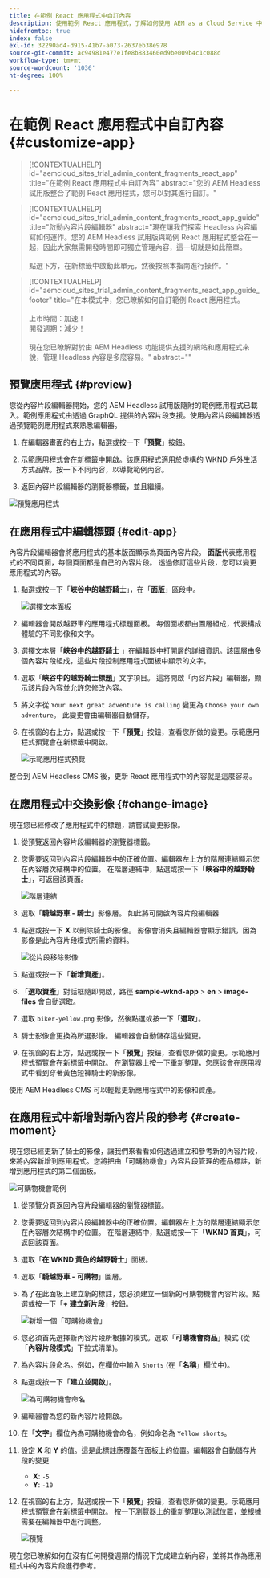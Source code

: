 ```yaml
---
title: 在範例 React 應用程式中自訂內容
description: 使用範例 React 應用程式，了解如何使用 AEM as a Cloud Service 中的 Headless 功能集來自訂內容。
hidefromtoc: true
index: false
exl-id: 32290ad4-d915-41b7-a073-2637eb38e978
source-git-commit: ac94981e477e1fe8b883460ed9be009b4c1c088d
workflow-type: tm+mt
source-wordcount: '1036'
ht-degree: 100%

---
```



# 在範例 React 應用程式中自訂內容 {#customize-app}

>[!CONTEXTUALHELP]
>id="aemcloud_sites_trial_admin_content_fragments_react_app"
>title="在範例 React 應用程式中自訂內容"
>abstract="您的 AEM Headless 試用版整合了範例 React 應用程式，您可以對其進行自訂。"

>[!CONTEXTUALHELP]
>id="aemcloud_sites_trial_admin_content_fragments_react_app_guide"
>title="啟動內容片段編輯器"
>abstract="現在讓我們探索 Headless 內容編寫如何運作。您的 AEM Headless 試用版與範例 React 應用程式整合在一起，因此大家無需開發時間即可獨立管理內容，這一切就是如此簡單。<br><br>點選下方，在新標籤中啟動此單元，然後按照本指南進行操作。"

>[!CONTEXTUALHELP]
>id="aemcloud_sites_trial_admin_content_fragments_react_app_guide_footer"
>title="在本模式中，您已瞭解如何自訂範例 React 應用程式。 <br><br>上市時間：加速！<br>開發週期：減少！<br><br>現在您已瞭解對於由 AEM Headless 功能提供支援的網站和應用程式來說，管理 Headless 內容是多麼容易。"
>abstract=""

## 預覽應用程式 {#preview}

您從內容片段編輯器開始，您的 AEM Headless 試用版隨附的範例應用程式已載入。範例應用程式由透過 GraphQL 提供的內容片段支援。使用內容片段編輯器透過預覽範例應用程式來熟悉編輯器。

1. 在編輯器畫面的右上方，點選或按一下「**預覽**」按鈕。

1. 示範應用程式會在新標籤中開啟。該應用程式適用於虛構的 WKND 戶外生活方式品牌。按一下不同內容，以導覽範例內容。

1. 返回內容片段編輯器的瀏覽器標籤，並且繼續。

![預覽應用程式](assets/do-not-localize/preview-app-1.png)

## 在應用程式中編輯標頭 {#edit-app}

內容片段編輯器會將應用程式的基本版面顯示為頁面內容片段。 **面版**&#x200B;代表應用程式的不同頁面，每個頁面都是自己的內容片段。 透過修訂這些片段，您可以變更應用程式的內容。

1. 點選或按一下「**峽谷中的越野騎士**」，在「**面版**」區段中。

   ![選擇文本面板](assets/do-not-localize/edit-header-1.png)

1. 編輯器會開啟越野車的應用程式標題面板。 每個面板都由圖層組成，代表構成體驗的不同影像和文字。

1. 選擇文本層「**峽谷中的越野騎士** 」在編輯器中打開層的詳細資訊。該圖層由多個內容片段組成，這些片段控制應用程式面板中顯示的文字。

1. 選取「**峽谷中的越野騎士標題**」文字項目。 這將開啟「內容片段」編輯器，顯示該片段內容並允許您修改內容。

1. 將文字從 `Your next great adventure is calling` 變更為 `Choose your own adventure`。 此變更會由編輯器自動儲存。

1. 在視窗的右上方，點選或按一下「**預覽**」按鈕，查看您所做的變更。示範應用程式預覽會在新標籤中開啟。

   ![示範應用程式預覽](assets/do-not-localize/edit-header-5-6.png)

整合到 AEM Headless CMS 後，更新 React 應用程式中的內容就是這麼容易。

## 在應用程式中交換影像 {#change-image}

現在您已經修改了應用程式中的標題，請嘗試變更影像。

1. 從預覽返回內容片段編輯器的瀏覽器標籤。

1. 您需要返回到內容片段編輯器中的正確位置。編輯器左上方的階層連結顯示您在內容層次結構中的位置。 在階層連結中，點選或按一下「**峽谷中的越野騎士**」，可返回該頁面。

   ![階層連結](assets/do-not-localize/swap-image-2.png)

1. 選取「**騎越野車 - 騎士**」影像層。 如此將可開啟內容片段編輯器

1. 點選或按一下 **X** 以刪除騎士的影像。 影像會消失且編輯器會顯示錯誤，因為影像是此內容片段模式所需的資料。

   ![從片段移除影像](assets/do-not-localize/swap-image-4.png)

1. 點選或按一下「**新增資產**」。

1. 「**選取資產**」對話框隨即開啟，路徑 **sample-wknd-app** > **en** > **image-files** 會自動選取。

1. 選取 `biker-yellow.png` 影像，然後點選或按一下「**選取**」。

1. 騎士影像會更換為所選影像。 編輯器會自動儲存這些變更。

1. 在視窗的右上方，點選或按一下「**預覽**」按鈕，查看您所做的變更。示範應用程式預覽會在新標籤中開啟。 在瀏覽器上按一下重新整理，您應該會在應用程式中看到穿著黃色短褲騎士的新影像。

使用 AEM Headless CMS 可以輕鬆更新應用程式中的影像和資產。

## 在應用程式中新增對新內容片段的參考 {#create-moment}

現在您已經更新了騎士的影像，讓我們來看看如何透過建立和參考新的內容片段，來將內容新增到應用程式。您將把由「可購物機會」內容片段管理的產品標註，新增到應用程式的第二個面板。

![可購物機會範例](assets/do-not-localize/example-shoppable-moment.png)

1. 從預覽分頁返回內容片段編輯器的瀏覽器標籤。

1. 您需要返回到內容片段編輯器中的正確位置。編輯器左上方的階層連結顯示您在內容層次結構中的位置。 在階層連結中，點選或按一下「**WKND 首頁**」，可返回該頁面。

1. 選取「**在 WKND 黃色的越野騎士**」面板。

1. 選取「**騎越野車 - 可購物**」圖層。 

1. 為了在此面板上建立新的標註，您必須建立一個新的可購物機會內容片段。點選或按一下「**+ 建立新片段**」按鈕。

   ![新增一個「可購物機會」](assets/do-not-localize/add-reference-1-5.png)

1. 您必須首先選擇新內容片段所根據的模式。選取「**可購機會商品**」模式 (從「**內容片段模式**」下拉式清單)。

1. 為內容片段命名。例如，在欄位中輸入 `Shorts` (在「**名稱**」欄位中)。

1. 點選或按一下「**建立並開啟**」。

   ![為可購物機會命名](assets/do-not-localize/add-reference-6-7-8.png)

1. 編輯器會為您的新內容片段開啟。

1. 在「**文字**」欄位內為可購物機會命名，例如命名為 `Yellow shorts`。

1. 設定 **X** 和 **Y** 的值。這是此標註應覆蓋在面板上的位置。編輯器會自動儲存片段的變更

   * **X**: `-5`
   * **Y**: `-10`

1. 在視窗的右上方，點選或按一下「**預覽**」按鈕，查看您所做的變更。示範應用程式預覽會在新標籤中開啟。 按一下瀏覽器上的重新整理以測試位置，並根據需要在編輯器中進行調整。

   ![預覽](assets/do-not-localize/add-reference-10-11-12.png)

現在您已瞭解如何在沒有任何開發週期的情況下完成建立新內容，並將其作為應用程式中的內容片段進行參考。

